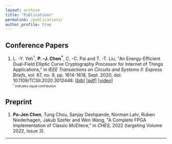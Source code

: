 ```yaml
---
layout: archive
title: "Publications"
permalink: /publications/
author_profile: true
---
```


## Conference Papers  
1. L. -Y. Yeh$^\dagger$, **P. -J. Chen$^\dagger$**, C. -C. Pai and T. -T. Liu, "An Energy-Efficient Dual-Field Elliptic Curve Cryptography Processor for Internet of Things Applications," in *IEEE Transactions on Circuits and Systems II: Express Briefs*, vol. 67, no. 9, pp. 1614-1618, Sept. 2020, doi: 10.1109/TCSII.2020.3012448. [[*bib*]](https://pojenchen.github.io/bibs/ECC.bib) [[*pdf*]](https://pojenchen.github.io/files/ECC.pdf) [[video]](https://youtu.be/-xy94LTkNm0)  
<sub><sup>$^\dagger$ indicates equal contribution</sup></sub>

## Preprint  
1. **Po-Jen Chen**, Tung Chou, Sanjay Deshpande, Norman Lahr, Ruben Niederhagen, Jakub Szefer and Wen Wang, "A Complete FPGA Implementation of Classic McEliece," in *CHES*, 2022 (targeting Volume 2022, Issue 3).  

---